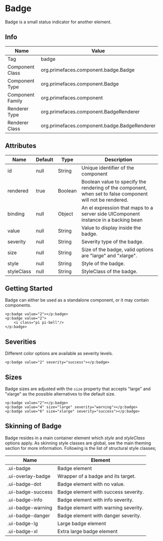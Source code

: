 # Badge

Badge is a small status indicator for another element.

## Info

| Name | Value |
| --- | --- |
| Tag | badge
| Component Class | org.primefaces.component.badge.Badge
| Component Type | org.primefaces.component.Badge
| Component Family | org.primefaces.component
| Renderer Type | org.primefaces.component.BadgeRenderer
| Renderer Class | org.primefaces.component.badge.BadgeRenderer

## Attributes

| Name | Default | Type | Description | 
| --- | --- | --- | --- |
| id | null | String | Unique identifier of the component
| rendered | true | Boolean | Boolean value to specify the rendering of the component, when set to false component will not be rendered.
| binding | null | Object | An el expression that maps to a server side UIComponent instance in a backing bean
| value | null | String | Value to display inside the badge.
| severity | null | String | Severity type of the badge.
| size | null | String | Size of the badge, valid options are "large" and "xlarge".
| style | null | String | Style of the badge.
| styleClass | null | String | StyleClass of the badge.

## Getting Started
Badge can either be used as a standalone component, or it may contain components.

```xhtml
<p:badge value="2"></p:badge>
<p:badge value="2">
    <i class="pi pi-bell"/>
</p:badge>
```

## Severities
Different color options are available as severity levels.

```xhtml
<p:badge value="2" severity="success"></p:badge>
```

## Sizes
Badge sizes are adjusted with the ```size``` property that accepts "large" and "xlarge" as the possible alternatives 
to the default size.
```xhtml
<p:badge value="2"></p:badge>
<p:badge value="4" size="large" severity="warning"></p:badge>
<p:badge value="6" size="xlarge" severity="success"></p:badge>
```

## Skinning of Badge
Badge resides in a main container element which _style_ and _styleClass_ options apply. As skinning
style classes are global, see the main theming section for more information. Following is the list of
structural style classes;

| Name | Element |
| --- | --- |
|.ui-badge | Badge element
|.ui-overlay-badge | Wrapper of a badge and its target.
|.ui-badge-dot | Badge element with no value.
|.ui-badge-success | Badge element with success severity.
|.ui-badge-info | Badge element with info severity.
|.ui-badge-warning | Badge element with warning severity.
|.ui-badge-danger | Badge element with danger severity.
|.ui-badge-lg | Large badge element
|.ui-badge-xl | Extra large badge element
